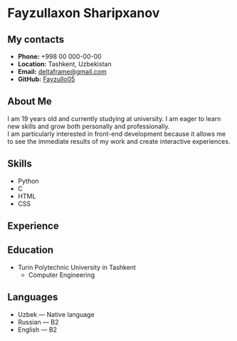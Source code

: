 # Fayzullaxon Sharipxanov
## My contacts

* **Phone:** +998 00 000-00-00
* **Location:** Tashkent, Uzbekistan
* **Email:** deltaframe@gmail.com
* **GitHub:** [Fayzullo05](https://github.com/Fayzullo05)

## About Me

I am 19 years old and currently studying at university. I am eager to learn new skills and grow both personally and professionally.  
I am particularly interested in front-end development because it allows me to see the immediate results of my work and create interactive experiences.

## Skills

* Python
* C
* HTML
* CSS 

## Experience

## Education

* Turin Polytechnic University in Tashkent
  * Computer Engineering

## Languages

* Uzbek — Native language
* Russian — B2
* English — B2








